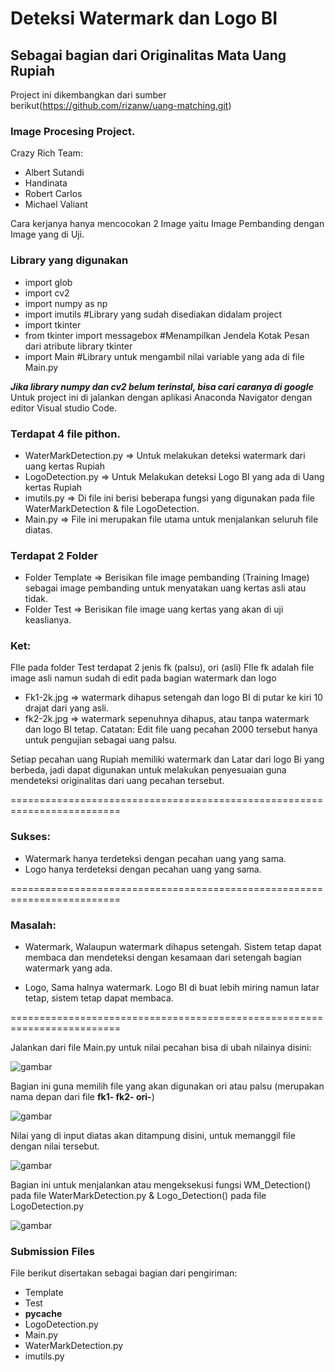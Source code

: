 # Deteksi Watermark dan Logo BI 
## Sebagai bagian dari Originalitas Mata Uang Rupiah

Project ini dikembangkan dari sumber berikut(https://github.com/rizanw/uang-matching.git)

### Image Procesing Project.
Crazy Rich Team:
* Albert Sutandi
* Handinata
* Robert Carlos
* Michael Valiant

Cara kerjanya hanya mencocokan 2 Image yaitu Image Pembanding dengan Image yang di Uji.

### Library yang digunakan 
* import glob
* import cv2
* import numpy as np
* import imutils                  #Library yang sudah disediakan didalam project
* import tkinter
* from tkinter import messagebox  #Menampilkan Jendela Kotak Pesan dari atribute library tkinter
* import Main                     #Library untuk mengambil nilai variable yang ada di file Main.py

***Jika library numpy dan cv2 belum terinstal, bisa cari caranya di google***
Untuk project ini di jalankan dengan aplikasi Anaconda Navigator dengan editor Visual studio Code. 

### Terdapat 4 file pithon.
* WaterMarkDetection.py => Untuk melakukan deteksi watermark dari uang kertas Rupiah
* LogoDetection.py      => Untuk Melakukan deteksi Logo BI yang ada di Uang kertas Rupiah
* imutils.py            => Di file ini berisi beberapa fungsi yang digunakan pada file WaterMarkDetection & file LogoDetection.
* Main.py               => File ini merupakan file utama untuk menjalankan seluruh file diatas. 

### Terdapat 2 Folder
* Folder Template => Berisikan file image pembanding (Training Image) sebagai image pembanding untuk menyatakan
  uang kertas asli atau tidak.
* Folder Test => Berisikan file image uang kertas yang akan di uji keaslianya.

### Ket:
FIle pada folder Test terdapat 2 jenis fk (palsu), ori (asli)
FIle fk adalah file image asli namun sudah di edit pada bagian watermark dan logo
* Fk1-2k.jpg => watermark dihapus setengah dan logo BI di putar ke kiri 10 drajat dari yang asli.
* fk2-2k.jpg => watermark sepenuhnya dihapus, atau tanpa watermark dan logo BI tetap.
Catatan: Edit file uang pecahan 2000 tersebut hanya untuk pengujian sebagai uang palsu.

Setiap pecahan uang Rupiah memiliki watermark dan Latar dari logo Bi yang berbeda,
jadi dapat digunakan untuk melakukan penyesuaian guna mendeteksi originalitas dari uang pecahan tersebut.

=========================================================================

### Sukses:
* Watermark hanya terdeteksi dengan pecahan uang yang sama.
* Logo hanya terdeteksi dengan pecahan uang yang sama.

=========================================================================

### Masalah:
* Watermark, Walaupun watermark dihapus setengah.
  Sistem tetap dapat membaca dan mendeteksi dengan kesamaan dari setengah bagian watermark yang ada.

* Logo, Sama halnya watermark.
  Logo BI di buat lebih miring namun latar tetap, sistem tetap dapat membaca.
  
=========================================================================

Jalankan dari file Main.py
untuk nilai pecahan bisa di ubah nilainya disini:

![gambar](https://user-images.githubusercontent.com/101382309/168055383-f7487eed-6104-4c64-a6a6-6a001c86292f.png)

Bagian ini guna memilih file yang akan digunakan ori atau palsu (merupakan nama depan dari file **fk1- fk2- ori-**)

![gambar](https://user-images.githubusercontent.com/101382309/168055473-3b8bc185-ad34-427f-8c00-74503bbe2781.png)


Nilai yang di input diatas akan ditampung disini, untuk memanggil file dengan nilai tersebut.

![gambar](https://user-images.githubusercontent.com/101382309/168055735-156ce940-44ff-4c53-8d94-d1b2ebb74484.png)

Bagian ini untuk menjalankan atau mengeksekusi fungsi 
WM_Detection() pada file WaterMarkDetection.py & Logo_Detection() pada file LogoDetection.py

![gambar](https://user-images.githubusercontent.com/101382309/167837802-104743a8-78ed-41f3-b315-9442ba2b0460.png)

### Submission Files

File berikut disertakan sebagai bagian dari pengiriman:
* Template
* Test
* __pycache__
* LogoDetection.py
* Main.py
* WaterMarkDetection.py
* imutils.py 
